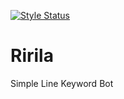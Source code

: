 [![Style Status](https://github.styleci.io/repos/189443989/shield)](https://github.styleci.io/repos/189443989/)
# Ririla
Simple Line Keyword Bot

